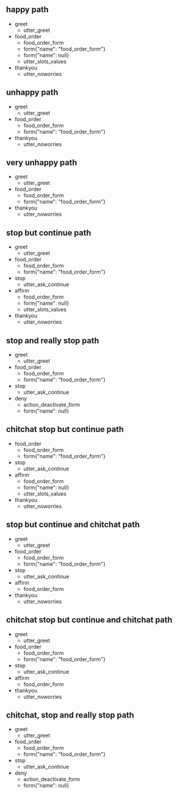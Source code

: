 ## happy path
* greet
    - utter_greet
* food_order
    - food_order_form
    - form{"name": "food_order_form"}
    - form{"name": null}
    - utter_slots_values
* thankyou
    - utter_noworries

## unhappy path
* greet
    - utter_greet
* food_order
    - food_order_form
    - form{"name": "food_order_form"}
* thankyou
    - utter_noworries

## very unhappy path
* greet
    - utter_greet
* food_order
    - food_order_form
    - form{"name": "food_order_form"}
* thankyou
    - utter_noworries

## stop but continue path
* greet
    - utter_greet
* food_order
    - food_order_form
    - form{"name": "food_order_form"}
* stop
    - utter_ask_continue
* affirm
    - food_order_form
    - form{"name": null}
    - utter_slots_values
* thankyou
    - utter_noworries

## stop and really stop path
* greet
    - utter_greet
* food_order
    - food_order_form
    - form{"name": "food_order_form"}
* stop
    - utter_ask_continue
* deny
    - action_deactivate_form
    - form{"name": null}

## chitchat stop but continue path
* food_order
    - food_order_form
    - form{"name": "food_order_form"}
* stop
    - utter_ask_continue
* affirm
    - food_order_form
    - form{"name": null}
    - utter_slots_values
* thankyou
    - utter_noworries

## stop but continue and chitchat path
* greet
    - utter_greet
* food_order
    - food_order_form
    - form{"name": "food_order_form"}
* stop
    - utter_ask_continue
* affirm
    - food_order_form
* thankyou
    - utter_noworries

## chitchat stop but continue and chitchat path
* greet
    - utter_greet
* food_order
    - food_order_form
    - form{"name": "food_order_form"}
* stop
    - utter_ask_continue
* affirm
    - food_order_form
* thankyou
    - utter_noworries

## chitchat, stop and really stop path
* greet
    - utter_greet
* food_order
    - food_order_form
    - form{"name": "food_order_form"}
* stop
    - utter_ask_continue
* deny
    - action_deactivate_form
    - form{"name": null}